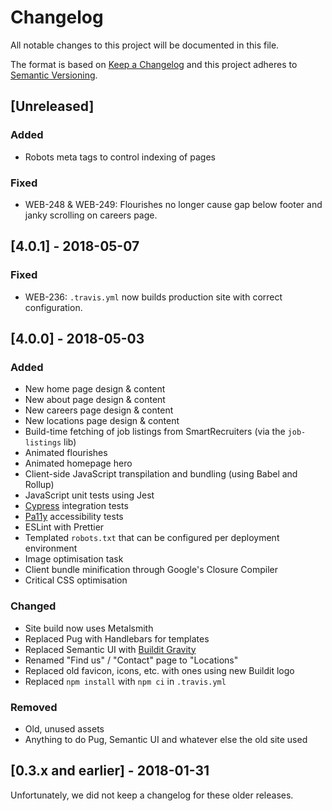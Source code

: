 # Changelog
All notable changes to this project will be documented in this file.

The format is based on [Keep a Changelog](http://keepachangelog.com/en/1.0.0/)
and this project adheres to [Semantic Versioning](http://semver.org/spec/v2.0.0.html).

## [Unreleased]
### Added
- Robots meta tags to control indexing of pages

### Fixed
- WEB-248 & WEB-249: Flourishes no longer cause gap below footer and janky scrolling on careers page.


## [4.0.1] - 2018-05-07
### Fixed
- WEB-236: `.travis.yml` now builds production site with correct configuration.


## [4.0.0] - 2018-05-03
### Added
- New home page design & content
- New about page design & content
- New careers page design & content
- New locations page design & content
- Build-time fetching of job listings from SmartRecruiters (via the `job-listings` lib)
- Animated flourishes
- Animated homepage hero
- Client-side JavaScript transpilation and bundling (using Babel and Rollup)
- JavaScript unit tests using Jest
- [Cypress](https://www.cypress.io/) integration tests
- [Pa11y](http://pa11y.org/) accessibility tests
- ESLint with Prettier
- Templated `robots.txt` that can be configured per deployment environment
- Image optimisation task
- Client bundle minification through Google's Closure Compiler
- Critical CSS optimisation

### Changed
- Site build now uses Metalsmith
- Replaced Pug with Handlebars for templates
- Replaced Semantic UI with [Buildit Gravity](https://www.npmjs.com/package/@buildit/gravity-ui-sass)
- Renamed "Find us" / "Contact" page to "Locations"
- Replaced old favicon, icons, etc. with ones using new Buildit logo
- Replaced `npm install` with `npm ci` in `.travis.yml`

### Removed
- Old, unused assets
- Anything to do Pug, Semantic UI and whatever else the old site used


## [0.3.x and earlier] - 2018-01-31
Unfortunately, we did not keep a changelog for these older releases.
